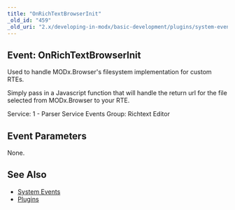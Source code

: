 ```yaml
---
title: "OnRichTextBrowserInit"
_old_id: "459"
_old_uri: "2.x/developing-in-modx/basic-development/plugins/system-events/onrichtextbrowserinit"
---
```


## Event: OnRichTextBrowserInit

Used to handle MODx.Browser's filesystem implementation for custom RTEs.

Simply pass in a Javascript function that will handle the return url for the file selected from MODx.Browser to your RTE.

Service: 1 - Parser Service Events
Group: Richtext Editor

## Event Parameters

None.

## See Also

- [System Events](extending-modx/plugins/system-events "System Events")
- [Plugins](extending-modx/plugins "Plugins")
